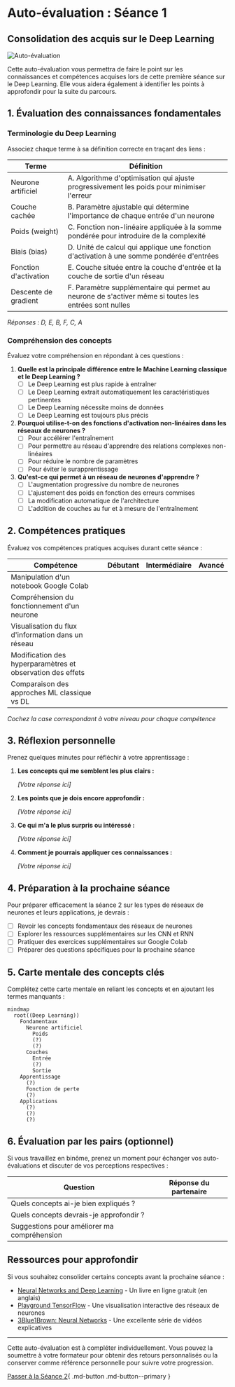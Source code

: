 # Auto-évaluation : Séance 1

## Consolidation des acquis sur le Deep Learning

![Auto-évaluation](https://images.unsplash.com/photo-1454165804606-c3d57bc86b40?auto=format&fit=crop&q=80&w=1000&h=300)

Cette auto-évaluation vous permettra de faire le point sur les connaissances et compétences acquises lors de cette première séance sur le Deep Learning. Elle vous aidera également à identifier les points à approfondir pour la suite du parcours.

## 1. Évaluation des connaissances fondamentales

### Terminologie du Deep Learning

Associez chaque terme à sa définition correcte en traçant des liens :

| Terme | Définition |
|-------|------------|
| Neurone artificiel | A. Algorithme d'optimisation qui ajuste progressivement les poids pour minimiser l'erreur |
| Couche cachée | B. Paramètre ajustable qui détermine l'importance de chaque entrée d'un neurone |
| Poids (weight) | C. Fonction non-linéaire appliquée à la somme pondérée pour introduire de la complexité |
| Biais (bias) | D. Unité de calcul qui applique une fonction d'activation à une somme pondérée d'entrées |
| Fonction d'activation | E. Couche située entre la couche d'entrée et la couche de sortie d'un réseau |
| Descente de gradient | F. Paramètre supplémentaire qui permet au neurone de s'activer même si toutes les entrées sont nulles |

*Réponses : D, E, B, F, C, A*

### Compréhension des concepts

Évaluez votre compréhension en répondant à ces questions :

1. **Quelle est la principale différence entre le Machine Learning classique et le Deep Learning ?**
   - [ ] Le Deep Learning est plus rapide à entraîner
   - [ ] Le Deep Learning extrait automatiquement les caractéristiques pertinentes
   - [ ] Le Deep Learning nécessite moins de données
   - [ ] Le Deep Learning est toujours plus précis

2. **Pourquoi utilise-t-on des fonctions d'activation non-linéaires dans les réseaux de neurones ?**
   - [ ] Pour accélérer l'entraînement
   - [ ] Pour permettre au réseau d'apprendre des relations complexes non-linéaires
   - [ ] Pour réduire le nombre de paramètres
   - [ ] Pour éviter le surapprentissage

3. **Qu'est-ce qui permet à un réseau de neurones d'apprendre ?**
   - [ ] L'augmentation progressive du nombre de neurones
   - [ ] L'ajustement des poids en fonction des erreurs commises
   - [ ] La modification automatique de l'architecture
   - [ ] L'addition de couches au fur et à mesure de l'entraînement

## 2. Compétences pratiques

Évaluez vos compétences pratiques acquises durant cette séance :

| Compétence | Débutant | Intermédiaire | Avancé |
|------------|----------|---------------|--------|
| Manipulation d'un notebook Google Colab | | | |
| Compréhension du fonctionnement d'un neurone | | | |
| Visualisation du flux d'information dans un réseau | | | |
| Modification des hyperparamètres et observation des effets | | | |
| Comparaison des approches ML classique vs DL | | | |

*Cochez la case correspondant à votre niveau pour chaque compétence*

## 3. Réflexion personnelle

Prenez quelques minutes pour réfléchir à votre apprentissage :

1. **Les concepts qui me semblent les plus clairs :**
   
   _[Votre réponse ici]_

2. **Les points que je dois encore approfondir :**
   
   _[Votre réponse ici]_

3. **Ce qui m'a le plus surpris ou intéressé :**
   
   _[Votre réponse ici]_

4. **Comment je pourrais appliquer ces connaissances :**
   
   _[Votre réponse ici]_

## 4. Préparation à la prochaine séance

Pour préparer efficacement la séance 2 sur les types de réseaux de neurones et leurs applications, je devrais :

- [ ] Revoir les concepts fondamentaux des réseaux de neurones
- [ ] Explorer les ressources supplémentaires sur les CNN et RNN
- [ ] Pratiquer des exercices supplémentaires sur Google Colab
- [ ] Préparer des questions spécifiques pour la prochaine séance

## 5. Carte mentale des concepts clés

Complétez cette carte mentale en reliant les concepts et en ajoutant les termes manquants :

```mermaid
mindmap
  root((Deep Learning))
    Fondamentaux
      Neurone artificiel
        Poids
        (?)
        (?)
      Couches
        Entrée
        (?)
        Sortie
    Apprentissage
      (?)
      Fonction de perte
      (?)
    Applications
      (?)
      (?)
      (?)
```

## 6. Évaluation par les pairs (optionnel)

Si vous travaillez en binôme, prenez un moment pour échanger vos auto-évaluations et discuter de vos perceptions respectives :

| Question | Réponse du partenaire |
|----------|----------------------|
| Quels concepts ai-je bien expliqués ? | |
| Quels concepts devrais-je approfondir ? | |
| Suggestions pour améliorer ma compréhension | |

## Ressources pour approfondir

Si vous souhaitez consolider certains concepts avant la prochaine séance :

- [Neural Networks and Deep Learning](http://neuralnetworksanddeeplearning.com/) - Un livre en ligne gratuit (en anglais)
- [Playground TensorFlow](https://playground.tensorflow.org/) - Une visualisation interactive des réseaux de neurones
- [3Blue1Brown: Neural Networks](https://www.youtube.com/playlist?list=PLZHQObOWTQDNU6R1_67000Dx_ZCJB-3pi) - Une excellente série de vidéos explicatives

---

Cette auto-évaluation est à compléter individuellement. Vous pouvez la soumettre à votre formateur pour obtenir des retours personnalisés ou la conserver comme référence personnelle pour suivre votre progression.


[Passer à la Séance 2](../seance2/index.md){ .md-button .md-button--primary }